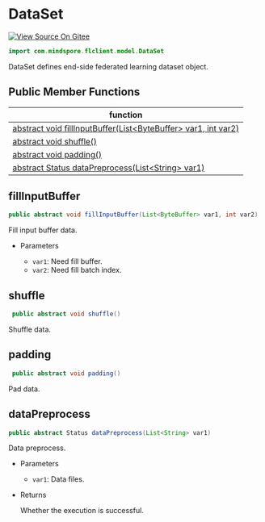 # DataSet

[![View Source On Gitee](https://mindspore-website.obs.cn-north-4.myhuaweicloud.com/website-images/r2.2/resource/_static/logo_source_en.svg)](https://gitee.com/mindspore/docs/blob/r2.2/docs/federated/docs/source_en/java_api_dataset.md)

```java
import com.mindspore.flclient.model.DataSet
```

DataSet defines end-side federated learning dataset object.

## Public Member Functions

| function                    |
| -------------------------------- |
| [abstract void fillInputBuffer(List<ByteBuffer\> var1, int var2)](#fillinputbuffer) |
| [abstract void shuffle()](#shuffle)    |
| [abstract void padding()](#padding) |
| [abstract Status dataPreprocess(List<String\> var1)](#datapreprocess) |

## fillInputBuffer

```java
public abstract void fillInputBuffer(List<ByteBuffer> var1, int var2)
```

Fill input buffer data.

- Parameters

    - `var1`: Need fill buffer.
    - `var2`: Need fill batch index.

## shuffle

```java
 public abstract void shuffle()
```

Shuffle data.

## padding

```java
 public abstract void padding()
```

Pad data.

## dataPreprocess

```java
public abstract Status dataPreprocess(List<String> var1)
```

Data preprocess.

- Parameters

    - `var1`: Data files.

- Returns

  Whether the execution is successful.
